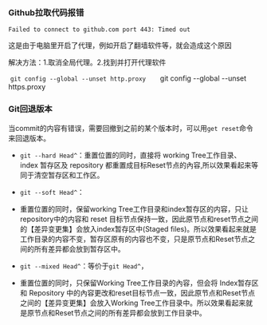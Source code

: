 ### Github拉取代码报错

`Failed to connect to github.com port 443: Timed out`

这是由于电脑里开启了代理，例如开启了翻墙软件等，就会造成这个原因

解决方法：1.取消全局代理。2.找到并打开代理软件

 `git config --global --unset http.proxy  
 `git config --global --unset https.proxy

### Git回退版本

当commit的内容有错误，需要回撤到之前的某个版本时，可以用`get reset`命令来回退版本。

- `git --hard Head^`：重置位置的同时，直接将 working Tree工作目录、 index 暂存区及 repository 都重置成目标Reset节点的內容,所以效果看起来等同于清空暂存区和工作区。
    
- `git --soft Head^`：
    
- 重置位置的同时，保留working Tree工作目录和index暂存区的内容，只让repository中的内容和 reset 目标节点保持一致，因此原节点和reset节点之间的【差异变更集】会放入index暂存区中(Staged files)。所以效果看起来就是工作目录的内容不变，暂存区原有的内容也不变，只是原节点和Reset节点之间的所有差异都会放到暂存区中。
    
- `git --mixed Head^`：等价于`git Head^`，
    
- 重置位置的同时，只保留Working Tree工作目录的內容，但会将 Index暂存区 和 Repository 中的內容更改和reset目标节点一致，因此原节点和Reset节点之间的【差异变更集】会放入Working Tree工作目录中。所以效果看起来就是原节点和Reset节点之间的所有差异都会放到工作目录中。
